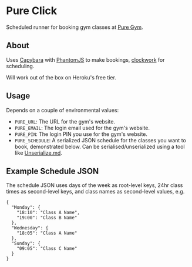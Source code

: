 # Pure Click

Scheduled runner for booking gym classes at [Pure Gym](http://www.puregym.com/).

## About

Uses [Capybara](https://github.com/jnicklas/capybara) with
[PhantomJS](http://phantomjs.org/) to make bookings,
[clockwork](https://github.com/tomykaira/clockwork) for scheduling.

Will work out of the box on Heroku's free tier.

## Usage

Depends on a couple of environmental values:

* `PURE_URL`: The URL for the gym's website.
* `PURE_EMAIL`: The login email used for the gym's website.
* `PURE_PIN`: The login PIN you use for the gym's website.
* `PURE_SCHEDULE`: A serialized JSON schedule for the classes you want to book,
  demonstrated below. Can be serialised/unserialized using a tool like
  [Unserialize.md](http://www.unserialize.me/).

## Example Schedule JSON

The schedule JSON uses days of the week as root-level keys, 24hr class times as
second-level keys, and class names as second-level values, e.g.

```
{
  "Monday": {
    "18:10": "Class A Name",
    "19:00": "Class B Name"
  },
  "Wednesday": {
    "18:05": "Class A Name"
  },
  "Sunday": {
    "09:05": "Class C Name"
  }
}
```
